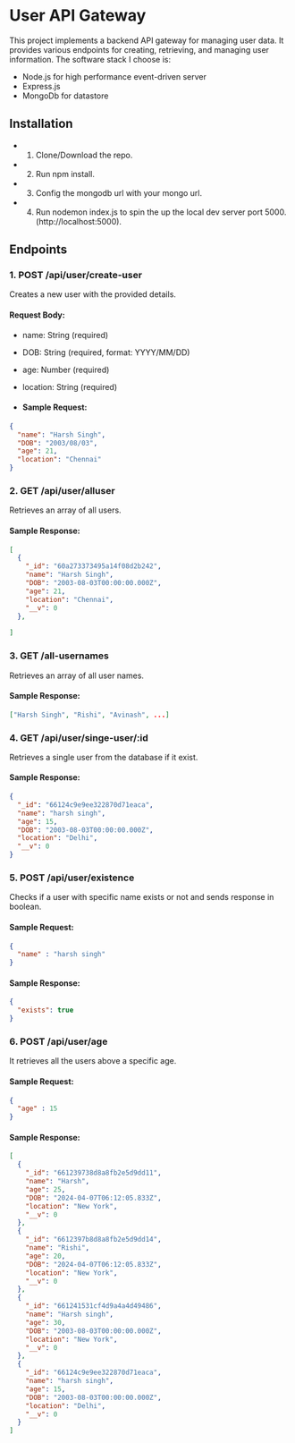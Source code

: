 # User API Gateway

This project implements a backend API gateway for managing user data. It provides various endpoints for creating, retrieving, and managing user information.
The software stack I choose is:

- Node.js for high performance event-driven server
- Express.js
- MongoDb for datastore

## Installation

- 1. Clone/Download the repo.
- 2. Run npm install.
- 3. Config the mongodb url with your mongo url.
- 4. Run nodemon index.js to spin the up the local dev server port 5000.(http://localhost:5000).

## Endpoints

### 1. POST /api/user/create-user
Creates a new user with the provided details.

#### Request Body:
- name: String (required)
- DOB: String (required, format: YYYY/MM/DD)
- age: Number (required)
- location: String (required)

- #### Sample Request:
```json
{
  "name": "Harsh Singh",
  "DOB": "2003/08/03",
  "age": 21,
  "location": "Chennai"
}
```

### 2.  GET /api/user/alluser

Retrieves an array of all users.

#### Sample Response:
```json
[
  {
    "_id": "60a273373495a14f08d2b242",
    "name": "Harsh Singh",
    "DOB": "2003-08-03T00:00:00.000Z",
    "age": 21,
    "location": "Chennai",
    "__v": 0
  },
  
]
```
### 3. GET /all-usernames

Retrieves an array of all user names.
#### Sample Response:
```json
["Harsh Singh", "Rishi", "Avinash", ...]
```
### 4. GET /api/user/singe-user/:id

Retrieves a single user from the database if it exist.

#### Sample Response:
```json
{
  "_id": "66124c9e9ee322870d71eaca",
  "name": "harsh singh",
  "age": 15,
  "DOB": "2003-08-03T00:00:00.000Z",
  "location": "Delhi",
  "__v": 0
}
```
### 5. POST /api/user/existence

Checks if a user with specific name exists or not and sends response in boolean.

#### Sample Request:
```json
{
  "name" : "harsh singh"
}
```
#### Sample Response:
```json
{
  "exists": true
}
```
### 6. POST /api/user/age

It retrieves all the users above a specific age.

#### Sample Request:
```json
{
  "age" : 15
}
```
#### Sample Response:
```json
[
  {
    "_id": "661239738d8a8fb2e5d9dd11",
    "name": "Harsh",
    "age": 25,
    "DOB": "2024-04-07T06:12:05.833Z",
    "location": "New York",
    "__v": 0
  },
  {
    "_id": "6612397b8d8a8fb2e5d9dd14",
    "name": "Rishi",
    "age": 20,
    "DOB": "2024-04-07T06:12:05.833Z",
    "location": "New York",
    "__v": 0
  },
  {
    "_id": "661241531cf4d9a4a4d49486",
    "name": "Harsh singh",
    "age": 30,
    "DOB": "2003-08-03T00:00:00.000Z",
    "location": "New York",
    "__v": 0
  },
  {
    "_id": "66124c9e9ee322870d71eaca",
    "name": "harsh singh",
    "age": 15,
    "DOB": "2003-08-03T00:00:00.000Z",
    "location": "Delhi",
    "__v": 0
  }
]
```


